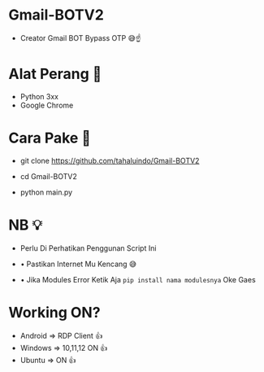# Gmail-BOTV2

- Creator Gmail BOT Bypass OTP 😅☝️

# Alat Perang 🚀

- Python 3xx
- Google Chrome

# Cara Pake 🎨

- git clone https://github.com/tahaluindo/Gmail-BOTV2

- cd Gmail-BOTV2

- python main.py

# NB 💡

- Perlu Di Perhatikan Penggunan Script Ini

-  • Pastikan Internet Mu Kencang 😅
-  • Jika Modules Error Ketik Aja `pip install nama modulesnya` Oke Gaes

# Working ON?

- Android => RDP Client 👍
- Windows => 10,11,12 ON 👍
- Ubuntu => ON 👍
